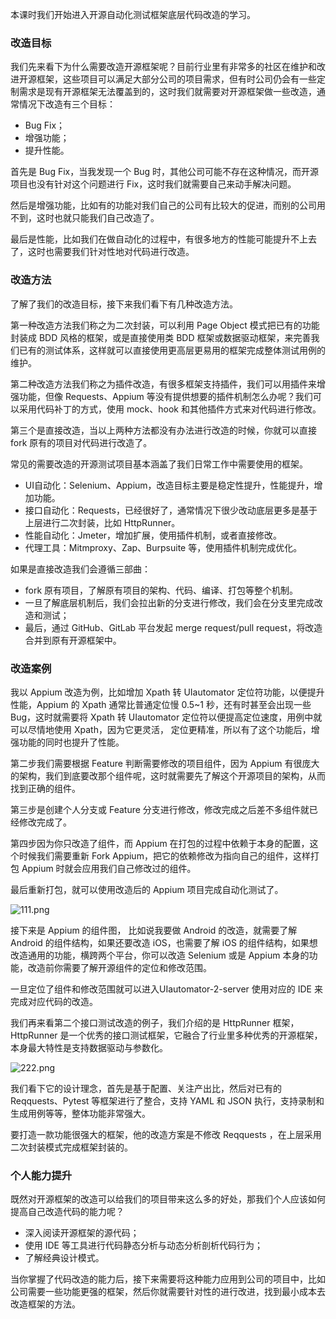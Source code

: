 本课时我们开始进入开源自动化测试框架底层代码改造的学习。

### 改造目标

我们先来看下为什么需要改造开源框架呢？目前行业里有非常多的社区在维护和改进开源框架，这些项目可以满足大部分公司的项目需求，但有时公司仍会有一些定制需求是现有开源框架无法覆盖到的，这时我们就需要对开源框架做一些改造，通常情况下改造有三个目标：

* Bug Fix；
* 增强功能；
* 提升性能。

首先是 Bug Fix，当我发现一个 Bug 时，其他公司可能不存在这种情况，而开源项目也没有针对这个问题进行 Fix，这时我们就需要自己来动手解决问题。

然后是增强功能，比如有的功能对我们自己的公司有比较大的促进，而别的公司用不到，这时也就只能我们自己改造了。

最后是性能，比如我们在做自动化的过程中，有很多地方的性能可能提升不上去了，这时也需要我们针对性地对代码进行改造。

### 改造方法

了解了我们的改造目标，接下来我们看下有几种改造方法。

第一种改造方法我们称之为二次封装，可以利用 Page Object 模式把已有的功能封装成 BDD 风格的框架，或是直接使用类 BDD 框架或数据驱动框架，来完善我们已有的测试体系，这样就可以直接使用更高层更易用的框架完成整体测试用例的维护。

第二种改造方法我们称之为插件改造，有很多框架支持插件，我们可以用插件来增强功能，但像 Requests、Appium 等没有提供想要的插件机制怎么办呢？我们可以采用代码补丁的方式，使用 mock、hook 和其他插件方式来对代码进行修改。

第三个是直接改造，当以上两种方法都没有办法进行改造的时候，你就可以直接 fork 原有的项目对代码进行改造了。

常见的需要改造的开源测试项目基本涵盖了我们日常工作中需要使用的框架。

* UI自动化：Selenium、Appium，改造目标主要是稳定性提升，性能提升，增加功能。
* 接口自动化：Requests，已经很好了，通常情况下很少改动底层更多是基于上层进行二次封装，比如 HttpRunner。
* 性能自动化：Jmeter，增加扩展，使用插件机制，或者直接修改。
* 代理工具：Mitmproxy、Zap、Burpsuite 等，使用插件机制完成优化。

如果是直接改造我们会遵循三部曲：

* fork 原有项目，了解原有项目的架构、代码、编译、打包等整个机制。
* 一旦了解底层机制后，我们会拉出新的分支进行修改，我们会在分支里完成改造和测试；
* 最后，通过 GitHub、GitLab 平台发起 merge request/pull request，将改造合并到原有开源框架中。

### 改造案例

我以 Appium 改造为例，比如增加 Xpath 转 UIautomator 定位符功能，以便提升性能，Appium 的 Xpath 通常比普通定位慢 0.5\~1 秒，还有时甚至会出现一些 Bug，这时就需要将 Xpath 转 UIautomator 定位符以便提高定位速度，用例中就可以尽情地使用 Xpath，因为它更灵活， 定位更精准，所以有了这个功能后，增强功能的同时也提升了性能。

第二步我们需要根据 Feature 判断需要修改的项目组件，因为 Appium 有很庞大的架构，我们到底要改那个组件呢，这时就需要先了解这个开源项目的架构，从而找到正确的组件。

第三步是创建个人分支或 Feature 分支进行修改，修改完成之后差不多组件就已经修改完成了。

第四步因为你只改造了组件，而 Appium 在打包的过程中依赖于本身的配置，这个时候我们需要重新 Fork Appium，把它的依赖修改为指向自己的组件，这样打包 Appium 时就会应用我们自己修改过的组件。

最后重新打包，就可以使用改造后的 Appium 项目完成自动化测试了。

![111.png](https://s0.lgstatic.com/i/image/M00/1C/BA/Ciqc1F7gvTeANHbbAAhVJR1D_eA693.png)

接下来是 Appium 的组件图， 比如说我要做 Android 的改造，就需要了解 Android 的组件结构，如果还要改造 iOS，也需要了解 iOS 的组件结构，如果想改造通用的功能，横跨两个平台，你可以改造 Selenium 或是 Appium 本身的功能，改造前你需要了解开源组件的定位和修改范围。

一旦定位了组件和修改范围就可以进入UIautomator-2-server 使用对应的 IDE 来完成对应代码的改造。

我们再来看第二个接口测试改造的例子，我们介绍的是 HttpRunner 框架，HttpRunner 是一个优秀的接口测试框架，它融合了行业里多种优秀的开源框架，本身最大特性是支持数据驱动与参数化。

![222.png](https://s0.lgstatic.com/i/image/M00/1C/BA/Ciqc1F7gvUWAbGcoAAlXHFVmtDo341.png)

我们看下它的设计理念，首先是基于配置、关注产出比，然后对已有的 Reqquests、Pytest 等框架进行了整合，支持 YAML 和 JSON 执行，支持录制和生成用例等等，整体功能非常强大。

要打造一款功能很强大的框架，他的改造方案是不修改 Reqquests ，在上层采用二次封装模式完成框架封装的。

### 个人能力提升

既然对开源框架的改造可以给我们的项目带来这么多的好处，那我们个人应该如何提高自己改造代码的能力呢？

* 深入阅读开源框架的源代码；
* 使用 IDE 等工具进行代码静态分析与动态分析剖析代码行为；
* 了解经典设计模式。

当你掌握了代码改造的能力后，接下来需要将这种能力应用到公司的项目中，比如公司需要一些功能更强的框架，然后你就需要针对性的进行改进，找到最小成本去改造框架的方法。
